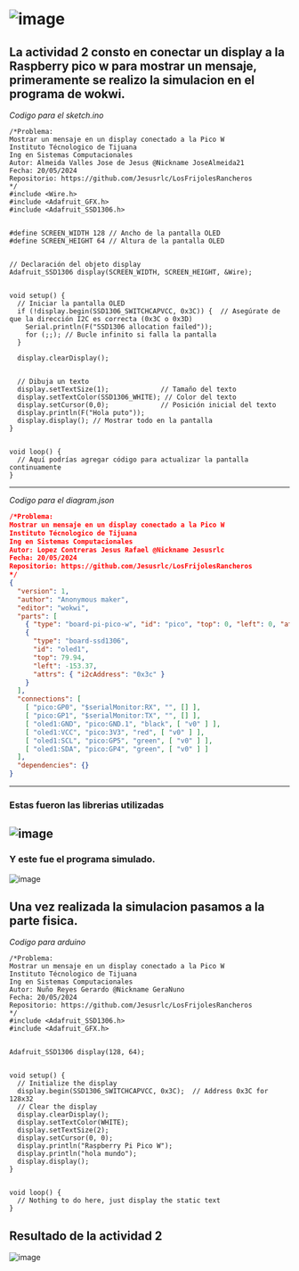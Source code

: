 
# ![image](https://github.com/Jesusrlc/LosFrijolesRancheros/assets/158230496/58d2c889-b52c-43a7-bcbe-d7803e0c97b4)

## La actividad 2 consto en conectar un display a la Raspberry pico w para mostrar un mensaje, primeramente se realizo la simulacion en el programa de wokwi.

*Codigo para el sketch.ino*
```CC
/*Problema:
Mostrar un mensaje en un display conectado a la Pico W
Instituto Técnologico de Tijuana
Ing en Sistemas Computacionales
Autor: Almeida Valles Jose de Jesus @Nickname JoseAlmeida21
Fecha: 20/05/2024
Repositorio: https://github.com/Jesusrlc/LosFrijolesRancheros
*/
#include <Wire.h>
#include <Adafruit_GFX.h>
#include <Adafruit_SSD1306.h>


#define SCREEN_WIDTH 128 // Ancho de la pantalla OLED
#define SCREEN_HEIGHT 64 // Altura de la pantalla OLED


// Declaración del objeto display
Adafruit_SSD1306 display(SCREEN_WIDTH, SCREEN_HEIGHT, &Wire);


void setup() {
  // Iniciar la pantalla OLED
  if (!display.begin(SSD1306_SWITCHCAPVCC, 0x3C)) {  // Asegúrate de que la dirección I2C es correcta (0x3C o 0x3D)
    Serial.println(F("SSD1306 allocation failed"));
    for (;;); // Bucle infinito si falla la pantalla
  }
 
  display.clearDisplay();


  // Dibuja un texto
  display.setTextSize(1);             // Tamaño del texto
  display.setTextColor(SSD1306_WHITE); // Color del texto
  display.setCursor(0,0);             // Posición inicial del texto
  display.println(F("Hola puto"));
  display.display(); // Mostrar todo en la pantalla
}


void loop() {
  // Aquí podrías agregar código para actualizar la pantalla continuamente
}
```
--- 
*Codigo para el diagram.json*
```json
/*Problema:
Mostrar un mensaje en un display conectado a la Pico W
Instituto Técnologico de Tijuana
Ing en Sistemas Computacionales
Autor: Lopez Contreras Jesus Rafael @Nickname Jesusrlc
Fecha: 20/05/2024
Repositorio: https://github.com/Jesusrlc/LosFrijolesRancheros
*/
{
  "version": 1,
  "author": "Anonymous maker",
  "editor": "wokwi",
  "parts": [
    { "type": "board-pi-pico-w", "id": "pico", "top": 0, "left": 0, "attrs": {} },
    {
      "type": "board-ssd1306",
      "id": "oled1",
      "top": 79.94,
      "left": -153.37,
      "attrs": { "i2cAddress": "0x3c" }
    }
  ],
  "connections": [
    [ "pico:GP0", "$serialMonitor:RX", "", [] ],
    [ "pico:GP1", "$serialMonitor:TX", "", [] ],
    [ "oled1:GND", "pico:GND.1", "black", [ "v0" ] ],
    [ "oled1:VCC", "pico:3V3", "red", [ "v0" ] ],
    [ "oled1:SCL", "pico:GP5", "green", [ "v0" ] ],
    [ "oled1:SDA", "pico:GP4", "green", [ "v0" ] ]
  ],
  "dependencies": {}
}
```
--- 
### Estas fueron las librerias utilizadas
![image](https://github.com/Jesusrlc/LosFrijolesRancheros/assets/158230496/ee751196-fa3e-4615-9531-b3c9658621d3)
--- 
### Y este fue el programa simulado.
![image](https://github.com/Jesusrlc/LosFrijolesRancheros/assets/158230496/564fd2ed-8a32-42fc-a195-c1aaad944038)

## Una vez realizada la simulacion pasamos a la parte fisica.
*Codigo para arduino*
```CC
/*Problema:
Mostrar un mensaje en un display conectado a la Pico W
Instituto Técnologico de Tijuana
Ing en Sistemas Computacionales
Autor: Nuño Reyes Gerardo @Nickname GeraNuno
Fecha: 20/05/2024
Repositorio: https://github.com/Jesusrlc/LosFrijolesRancheros
*/
#include <Adafruit_SSD1306.h>
#include <Adafruit_GFX.h>


Adafruit_SSD1306 display(128, 64);


void setup() {
  // Initialize the display
  display.begin(SSD1306_SWITCHCAPVCC, 0x3C);  // Address 0x3C for 128x32
  // Clear the display
  display.clearDisplay();
  display.setTextColor(WHITE);
  display.setTextSize(2);
  display.setCursor(0, 0);
  display.println("Raspberry Pi Pico W");
  display.println("hola mundo");
  display.display();
}


void loop() {
  // Nothing to do here, just display the static text
}
```
## Resultado de la actividad 2
![image](https://github.com/Jesusrlc/LosFrijolesRancheros/assets/158230496/3d54a296-bc5e-4dee-aa05-ec70a63060b6)
